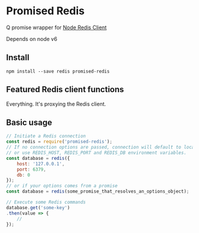 Promised Redis
==============

Q promise wrapper for [Node Redis Client](http://redis.js.org/)

Depends on node v6

Install
-------

`npm install --save redis promised-redis`

Featured Redis client functions
-------------------------------

Everything. It's proxying the Redis client.

Basic usage
-----------

```javascript
// Initiate a Redis connection
const redis = require('promised-redis');
// If no connection options are passed, connection will default to localhost
// or use REDIS_HOST, REDIS_PORT and REDIS_DB environment variables.
const database = redis({
    host: '127.0.0.1',
    port: 6379,
    db: 0
});
// or if your options comes from a promise
const database = redis(some_promise_that_resolves_an_options_object);

// Execute some Redis commands
database.get('some-key')
.then(value => {
    //
});
```
